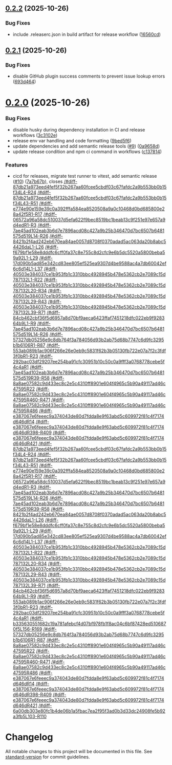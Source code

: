 ## [0.2.2](https://github.com/mkellerman/bmad-mcp-server/compare/v0.2.1...v0.2.2) (2025-10-26)


### Bug Fixes

* include .releaserc.json in build artifact for release workflow ([16560cd](https://github.com/mkellerman/bmad-mcp-server/commit/16560cd79061039b3f15dfb05626b471ce5312ad))

## [0.2.1](https://github.com/mkellerman/bmad-mcp-server/compare/v0.2.0...v0.2.1) (2025-10-26)


### Bug Fixes

* disable GitHub plugin success comments to prevent issue lookup errors ([693d464](https://github.com/mkellerman/bmad-mcp-server/commit/693d4648c897f4003d9b235f3a74d41d4fd6b74f))

# [0.2.0](https://github.com/mkellerman/bmad-mcp-server/compare/v0.1.1...v0.2.0) (2025-10-26)

### Bug Fixes

- disable husky during dependency installation in CI and release workflows ([3c3102e](https://github.com/mkellerman/bmad-mcp-server/commit/3c3102eba777e581c57c493ce50709fa8e0bba58))
- release env var handling and code formatting ([9bed5f6](https://github.com/mkellerman/bmad-mcp-server/commit/9bed5f62c63cb56e3a35f6a2798ee9b067776f71))
- update dependencies and add semantic release tools ([#9](https://github.com/mkellerman/bmad-mcp-server/issues/9)) ([0a9658d](https://github.com/mkellerman/bmad-mcp-server/commit/0a9658dc87f18553daf859d12aee822ce9f1766a))
- update release condition and npm ci command in workflows ([c137814](https://github.com/mkellerman/bmad-mcp-server/commit/c1378144d1049c895a06557fbfe70209446950f8))

### Features

- cicd for releases, migrate test runner to vitest, add semantic release ([#10](https://github.com/mkellerman/bmad-mcp-server/issues/10)) ([7a7b67b](https://github.com/mkellerman/bmad-mcp-server/commit/7a7b67b336272e080e5b2c1fb106838c3f546f1a)), closes [/#diff-87db21a973eed4fef5f32b267aa60fcee5cbdf03c67fafdc2a9b553bb0b15f34L4-R24](https://github.com///issues/diff-87db21a973eed4fef5f32b267aa60fcee5cbdf03c67fafdc2a9b553bb0b15f34L4-R24) [/#diff-87db21a973eed4fef5f32b267aa60fcee5cbdf03c67fafdc2a9b553bb0b15f34L43-R51](https://github.com///issues/diff-87db21a973eed4fef5f32b267aa60fcee5cbdf03c67fafdc2a9b553bb0b15f34L43-R51) [/#diff-e774e90e159e39c0a392fffa584ea8520508a9a0c10468d0bd685800e28a42f5R1-R17](https://github.com///issues/diff-e774e90e159e39c0a392fffa584ea8520508a9a0c10468d0bd685800e28a42f5R1-R17) [/#diff-06572a96a58dc510037d5efa622f9bec8519bc1beab13c9f251e97e657a9d4edR1-R3](https://github.com///issues/diff-06572a96a58dc510037d5efa622f9bec8519bc1beab13c9f251e97e657a9d4edR1-R3) [/#diff-7ae45ad102eab3b6d7e7896acd08c427a9b25b346470d7bc6507b6481575d519L14-R26](https://github.com///issues/diff-7ae45ad102eab3b6d7e7896acd08c427a9b25b346470d7bc6507b6481575d519L14-R26) [/#diff-8421b2f4ad242eb670ea84ae0057d8708f0370adad5ac063da20b8abc54426daL1-L26](https://github.com///issues/diff-8421b2f4ad242eb670ea84ae0057d8708f0370adad5ac063da20b8abc54426daL1-L26) [/#diff-f679bf1e58e8dddfc6cff0fa37c8e755c8d2cfc9e6b5dc5520a5800beba59a92L1-L29](https://github.com///issues/diff-f679bf1e58e8dddfc6cff0fa37c8e755c8d2cfc9e6b5dc5520a5800beba59a92L1-L29) [/#diff-17d090b5ad85e342cd83ee805ef525ea9307d4be9588ac4a7db60042ef6c6d14L1-L37](https://github.com///issues/diff-17d090b5ad85e342cd83ee805ef525ea9307d4be9588ac4a7db60042ef6c6d14L1-L37) [/#diff-40503e384037ce1b953fb1c3310bbc4928945b478e5362cb2e7089c15d787132L1-R22](https://github.com///issues/diff-40503e384037ce1b953fb1c3310bbc4928945b478e5362cb2e7089c15d787132L1-R22) [/#diff-40503e384037ce1b953fb1c3310bbc4928945b478e5362cb2e7089c15d787132L20-R34](https://github.com///issues/diff-40503e384037ce1b953fb1c3310bbc4928945b478e5362cb2e7089c15d787132L20-R34) [/#diff-40503e384037ce1b953fb1c3310bbc4928945b478e5362cb2e7089c15d787132L29-R43](https://github.com///issues/diff-40503e384037ce1b953fb1c3310bbc4928945b478e5362cb2e7089c15d787132L29-R43) [/#diff-40503e384037ce1b953fb1c3310bbc4928945b478e5362cb2e7089c15d787132L39-R71](https://github.com///issues/diff-40503e384037ce1b953fb1c3310bbc4928945b478e5362cb2e7089c15d787132L39-R71) [/#diff-84cb462cbf36f5d6957a8d70bf9aeca6423ffaf7451218dfc022eb9f928364b9L1-R9](https://github.com///issues/diff-84cb462cbf36f5d6957a8d70bf9aeca6423ffaf7451218dfc022eb9f928364b9L1-R9) [/#diff-7ae45ad102eab3b6d7e7896acd08c427a9b25b346470d7bc6507b6481575d519L14-R26](https://github.com///issues/diff-7ae45ad102eab3b6d7e7896acd08c427a9b25b346470d7bc6507b6481575d519L14-R26) [/#diff-57327db05256e9c8db764f3a784056d93b2ab75d68b7747c6d9fc3295b1b6106R1-R87](https://github.com///issues/diff-57327db05256e9c8db764f3a784056d93b2ab75d68b7747c6d9fc3295b1b6106R1-R87) [/#diff-553ab089b1ac906f266e26e0eb9c5831f62b3b05130fb722e07a7f2c3fdf3f0bR1-R23](https://github.com///issues/diff-553ab089b1ac906f266e26e0eb9c5831f62b3b05130fb722e07a7f2c3fdf3f0bR1-R23) [/#diff-292bac03df29207ee254ba91cfc30951b10c50c0a9fff3a0768778cebe5f4c4aR1](https://github.com///issues/diff-292bac03df29207ee254ba91cfc30951b10c50c0a9fff3a0768778cebe5f4c4aR1) [/#diff-7ae45ad102eab3b6d7e7896acd08c427a9b25b346470d7bc6507b6481575d519R39-R58](https://github.com///issues/diff-7ae45ad102eab3b6d7e7896acd08c427a9b25b346470d7bc6507b6481575d519R39-R58) [/#diff-8a8ae07582c9d433ec8c2e5c4310ff8901e604f4965c5b90a49117ad46c47595R22](https://github.com///issues/diff-8a8ae07582c9d433ec8c2e5c4310ff8901e604f4965c5b90a49117ad46c47595R22) [/#diff-8a8ae07582c9d433ec8c2e5c4310ff8901e604f4965c5b90a49117ad46c47595R460-R471](https://github.com///issues/diff-8a8ae07582c9d433ec8c2e5c4310ff8901e604f4965c5b90a49117ad46c47595R460-R471) [/#diff-8a8ae07582c9d433ec8c2e5c4310ff8901e604f4965c5b90a49117ad46c47595R486](https://github.com///issues/diff-8a8ae07582c9d433ec8c2e5c4310ff8901e604f4965c5b90a49117ad46c47595R486) [/#diff-e387067e6feeec9a374043de80d7fdda8e9f63abd5c609972f81c4f7174d646dR14](https://github.com///issues/diff-e387067e6feeec9a374043de80d7fdda8e9f63abd5c609972f81c4f7174d646dR14) [/#diff-e387067e6feeec9a374043de80d7fdda8e9f63abd5c609972f81c4f7174d646dR398-R409](https://github.com///issues/diff-e387067e6feeec9a374043de80d7fdda8e9f63abd5c609972f81c4f7174d646dR398-R409) [/#diff-e387067e6feeec9a374043de80d7fdda8e9f63abd5c609972f81c4f7174d646dR421](https://github.com///issues/diff-e387067e6feeec9a374043de80d7fdda8e9f63abd5c609972f81c4f7174d646dR421) [/#diff-87db21a973eed4fef5f32b267aa60fcee5cbdf03c67fafdc2a9b553bb0b15f34L4-R24](https://github.com///issues/diff-87db21a973eed4fef5f32b267aa60fcee5cbdf03c67fafdc2a9b553bb0b15f34L4-R24) [/#diff-87db21a973eed4fef5f32b267aa60fcee5cbdf03c67fafdc2a9b553bb0b15f34L43-R51](https://github.com///issues/diff-87db21a973eed4fef5f32b267aa60fcee5cbdf03c67fafdc2a9b553bb0b15f34L43-R51) [/#diff-e774e90e159e39c0a392fffa584ea8520508a9a0c10468d0bd685800e28a42f5R1-R17](https://github.com///issues/diff-e774e90e159e39c0a392fffa584ea8520508a9a0c10468d0bd685800e28a42f5R1-R17) [/#diff-06572a96a58dc510037d5efa622f9bec8519bc1beab13c9f251e97e657a9d4edR1-R3](https://github.com///issues/diff-06572a96a58dc510037d5efa622f9bec8519bc1beab13c9f251e97e657a9d4edR1-R3) [/#diff-7ae45ad102eab3b6d7e7896acd08c427a9b25b346470d7bc6507b6481575d519L14-R26](https://github.com///issues/diff-7ae45ad102eab3b6d7e7896acd08c427a9b25b346470d7bc6507b6481575d519L14-R26) [/#diff-7ae45ad102eab3b6d7e7896acd08c427a9b25b346470d7bc6507b6481575d519R39-R58](https://github.com///issues/diff-7ae45ad102eab3b6d7e7896acd08c427a9b25b346470d7bc6507b6481575d519R39-R58) [/#diff-8421b2f4ad242eb670ea84ae0057d8708f0370adad5ac063da20b8abc54426daL1-L26](https://github.com///issues/diff-8421b2f4ad242eb670ea84ae0057d8708f0370adad5ac063da20b8abc54426daL1-L26) [/#diff-f679bf1e58e8dddfc6cff0fa37c8e755c8d2cfc9e6b5dc5520a5800beba59a92L1-L29](https://github.com///issues/diff-f679bf1e58e8dddfc6cff0fa37c8e755c8d2cfc9e6b5dc5520a5800beba59a92L1-L29) [/#diff-17d090b5ad85e342cd83ee805ef525ea9307d4be9588ac4a7db60042ef6c6d14L1-L37](https://github.com///issues/diff-17d090b5ad85e342cd83ee805ef525ea9307d4be9588ac4a7db60042ef6c6d14L1-L37) [/#diff-40503e384037ce1b953fb1c3310bbc4928945b478e5362cb2e7089c15d787132L1-R22](https://github.com///issues/diff-40503e384037ce1b953fb1c3310bbc4928945b478e5362cb2e7089c15d787132L1-R22) [/#diff-40503e384037ce1b953fb1c3310bbc4928945b478e5362cb2e7089c15d787132L20-R34](https://github.com///issues/diff-40503e384037ce1b953fb1c3310bbc4928945b478e5362cb2e7089c15d787132L20-R34) [/#diff-40503e384037ce1b953fb1c3310bbc4928945b478e5362cb2e7089c15d787132L29-R43](https://github.com///issues/diff-40503e384037ce1b953fb1c3310bbc4928945b478e5362cb2e7089c15d787132L29-R43) [/#diff-40503e384037ce1b953fb1c3310bbc4928945b478e5362cb2e7089c15d787132L39-R71](https://github.com///issues/diff-40503e384037ce1b953fb1c3310bbc4928945b478e5362cb2e7089c15d787132L39-R71) [/#diff-84cb462cbf36f5d6957a8d70bf9aeca6423ffaf7451218dfc022eb9f928364b9L1-R9](https://github.com///issues/diff-84cb462cbf36f5d6957a8d70bf9aeca6423ffaf7451218dfc022eb9f928364b9L1-R9) [/#diff-553ab089b1ac906f266e26e0eb9c5831f62b3b05130fb722e07a7f2c3fdf3f0bR1-R23](https://github.com///issues/diff-553ab089b1ac906f266e26e0eb9c5831f62b3b05130fb722e07a7f2c3fdf3f0bR1-R23) [/#diff-292bac03df29207ee254ba91cfc30951b10c50c0a9fff3a0768778cebe5f4c4aR1](https://github.com///issues/diff-292bac03df29207ee254ba91cfc30951b10c50c0a9fff3a0768778cebe5f4c4aR1) [/#diff-b335630551682c19a781afebcf4d07bf978fb1f8ac04c6bf87428ed5106870f5L156-R169](https://github.com///issues/diff-b335630551682c19a781afebcf4d07bf978fb1f8ac04c6bf87428ed5106870f5L156-R169) [/#diff-57327db05256e9c8db764f3a784056d93b2ab75d68b7747c6d9fc3295b1b6106R1-R87](https://github.com///issues/diff-57327db05256e9c8db764f3a784056d93b2ab75d68b7747c6d9fc3295b1b6106R1-R87) [/#diff-8a8ae07582c9d433ec8c2e5c4310ff8901e604f4965c5b90a49117ad46c47595R22](https://github.com///issues/diff-8a8ae07582c9d433ec8c2e5c4310ff8901e604f4965c5b90a49117ad46c47595R22) [/#diff-8a8ae07582c9d433ec8c2e5c4310ff8901e604f4965c5b90a49117ad46c47595R460-R471](https://github.com///issues/diff-8a8ae07582c9d433ec8c2e5c4310ff8901e604f4965c5b90a49117ad46c47595R460-R471) [/#diff-8a8ae07582c9d433ec8c2e5c4310ff8901e604f4965c5b90a49117ad46c47595R486](https://github.com///issues/diff-8a8ae07582c9d433ec8c2e5c4310ff8901e604f4965c5b90a49117ad46c47595R486) [/#diff-e387067e6feeec9a374043de80d7fdda8e9f63abd5c609972f81c4f7174d646dR14](https://github.com///issues/diff-e387067e6feeec9a374043de80d7fdda8e9f63abd5c609972f81c4f7174d646dR14) [/#diff-e387067e6feeec9a374043de80d7fdda8e9f63abd5c609972f81c4f7174d646dR398-R409](https://github.com///issues/diff-e387067e6feeec9a374043de80d7fdda8e9f63abd5c609972f81c4f7174d646dR398-R409) [/#diff-e387067e6feeec9a374043de80d7fdda8e9f63abd5c609972f81c4f7174d646dR421](https://github.com///issues/diff-e387067e6feeec9a374043de80d7fdda8e9f63abd5c609972f81c4f7174d646dR421) [/#diff-6a00db303e80fc1b4de06b1a5fbac7ea2f95f3ad0b3d33dc24908fe5b92a3fb5L103-R110](https://github.com///issues/diff-6a00db303e80fc1b4de06b1a5fbac7ea2f95f3ad0b3d33dc24908fe5b92a3fb5L103-R110)

# Changelog

All notable changes to this project will be documented in this file. See [standard-version](https://github.com/conventional-changelog/standard-version) for commit guidelines.
